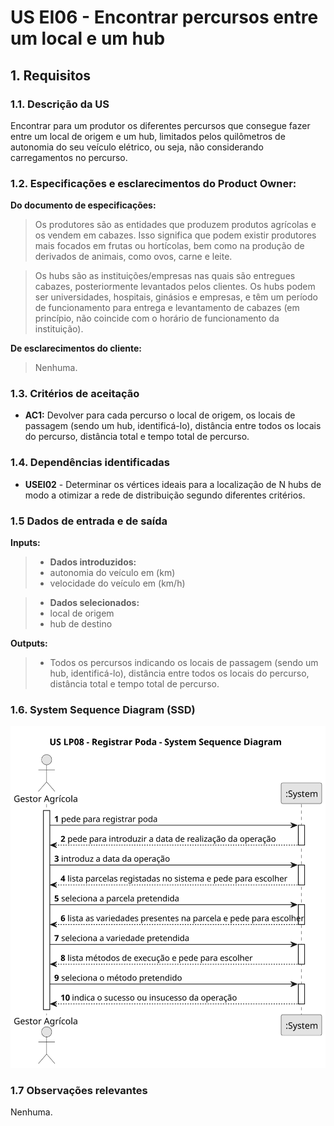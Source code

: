 # US EI06 - Encontrar percursos entre um local e um hub

## 1. Requisitos


### 1.1. Descrição da US

Encontrar para um produtor os diferentes percursos que consegue fazer entre um local de origem e um hub, limitados pelos quilômetros de autonomia do seu veículo elétrico, ou seja, não considerando carregamentos no percurso.


### 1.2. Especificações e esclarecimentos do Product Owner:


**Do documento de especificações:**

> Os produtores são as entidades que produzem produtos agrícolas e os vendem em cabazes. Isso significa que podem existir produtores mais focados em frutas ou hortícolas, bem como na produção de derivados de animais, como ovos, carne e leite.

> Os hubs são as instituições/empresas nas quais são entregues cabazes, posteriormente levantados pelos clientes. Os hubs podem ser universidades, hospitais, ginásios e empresas, e têm um período de funcionamento para entrega e levantamento de cabazes (em princípio, não coincide com o horário de funcionamento da instituição).

**De esclarecimentos do cliente:**

> Nenhuma.

### 1.3. Critérios de aceitação

* **AC1:** Devolver para cada percurso o local de origem, os locais de passagem (sendo um hub, identificá-lo), distância entre todos os locais do percurso, distância total e tempo total de percurso.

### 1.4. Dependências identificadas

* **USEI02** - Determinar os vértices ideais para a localização de N hubs de modo a otimizar a rede de distribuição segundo diferentes critérios.


### 1.5 Dados de entrada e de saída

**Inputs:**

>* **Dados introduzidos:**
>  * autonomia do veículo em (km)
>  * velocidade do veículo em (km/h)

>* **Dados selecionados:**
>  * local de origem
>  * hub de destino

**Outputs:**

> * Todos os percursos indicando os locais de passagem (sendo um hub, identificá-lo), distância entre todos os locais do percurso, distância total e tempo total de percurso.

### 1.6. System Sequence Diagram (SSD)

![System Sequence Diagram](svg/us-lp-08-ssd.svg)

### 1.7 Observações relevantes

Nenhuma.